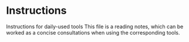 # Instructions
Instructions for daily-used tools
This file is a reading notes, which can be worked as a concise consultations when using the corresponding tools.
